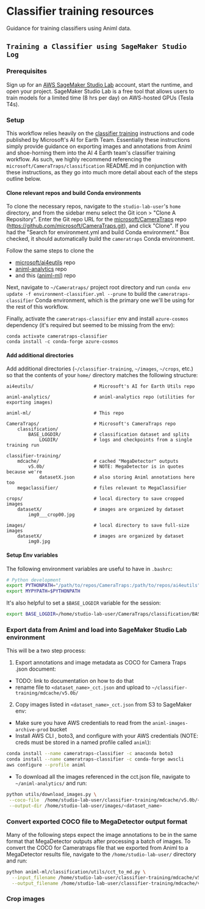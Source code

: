 # Classifier training resources
Guidance for training classifiers using Animl data.

## `Training a Classifier using SageMaker Studio Log`

### Prerequisites

Sign up for an [AWS SageMaker Studio Lab](https://studiolab.sagemaker.aws) account, start the runtime, and open your project. SageMaker Studio Lab is a free tool that allows users to train models for a limited time (8 hrs per day) on AWS-hosted GPUs (Tesla T4s).

### Setup

This workflow relies heavily on the [classifier training](https://github.com/microsoft/CameraTraps/tree/main/classification) instructions and code published by Microsoft's AI for Earth Team. Essentially these instructions simply provide guidance on  exporting images and annotations from Animl and shoe-horning them into the AI 4 Earth team's classifier training workflow. As such, we highly recommend referencing the `microsoft/CameraTraps/classification` README.md in conjunction with these instructions, as they go into much more detail about each of the steps outline below.

#### Clone relevant repos and build Conda environments

To clone the necessary repos, navigate to the `studio-lab-user`'s `home` directory, and from the sidebar menu select the Git icon > "Clone A Repository". Enter the Git repo URL for the [microsoft/CameraTraps](https://github.com/microsoft/CameraTraps) repo (https://github.com/microsoft/CameraTraps.git), and click "Clone". If you had the "Search for environment.yml and build Conda environment." Box checked, it should automatically build the `cameratraps` Conda environment.

Follow the same steps to clone the
- [microsoft/ai4eutils](https://github.com/microsoft/ai4eutils) repo
- [animl-analytics](https://github.com/tnc-ca-geo/animl-ml) repo
- and this ([animl-ml](https://github.com/tnc-ca-geo/animl-ml)) repo

Next, navigate to `~/Cameratraps/` project root directory and run `conda env update -f environment-classifier.yml --prune` to build the `cameratraps-classifier` Conda environment, which is the primary one we'll be using for the rest of this workflow.

Finally, activate the `cameratraps-classifier` env and install `azure-cosmos` dependency (it's required but seemed to be missing from the env):

```
conda activate cameratraps-classifier
conda install -c conda-forge azure-cosmos
```

#### Add additional directories

Add additional directories (`~/classifier-training`, `~/images`, `~/crops`, etc.) so that the contents of your `home/` directory matches the following structure:

```
ai4eutils/                      # Microsoft's AI for Earth Utils repo

animl-analytics/                # animl-analytics repo (utilities for exporting images)

animl-ml/                       # This repo

CameraTraps/                    # Microsoft's CameraTraps repo
    classification/
        BASE_LOGDIR/            # classification dataset and splits
            LOGDIR/             # logs and checkpoints from a single training run

classifier-training/            
    mdcache/                    # cached "MegaDetector" outputs
        v5.0b/                  # NOTE: MegaDetector is in quotes because we're
            datasetX.json       # also storing Animl annotations here too
    megaclassifier/             # files relevant to MegaClassifier

crops/                          # local directory to save cropped images
    datasetX/                   # images are organized by dataset
        img0___crop00.jpg

images/                         # local directory to save full-size images
    datasetX/                   # images are organized by dataset
        img0.jpg

```

#### Setup Env variables
The following environment variables are useful to have in `.bashrc`:

```bash
# Python development
export PYTHONPATH="/path/to/repos/CameraTraps:/path/to/repos/ai4eutils"
export MYPYPATH=$PYTHONPATH
```

It's also helpful to set a `$BASE_LOGDIR` variable for the session:
```bash
export BASE_LOGDIR=/home/studio-lab-user/CameraTraps/classification/BASE_LOGDIR
```

### Export data from Animl and load into SageMaker Studio Lab environment
This will be a two step process:
1. Export annotations and image metadata as COCO for Camera Traps .json document:
  - TODO: link to documentation on how to do that
  - rename file to `<dataset_name>_cct.json` and upload to `~/classifier-training/mdcache/v5.0b/`
2. Copy images listed in `<dataset_name>_cct.json` from S3 to SageMaker env:
  - Make sure you have AWS credentials to read from the `animl-images-archive-prod` bucket
  - Install AWS CLI , boto3, and configure with your AWS credentials (NOTE: creds must be stored in a named profile called `animl`):
  ```bash
  conda install --name cameratraps-classifier -c anaconda boto3
  conda install --name cameratraps-classifier -c conda-forge awscli
  aws configure --profile animl
  ```
  - To download all the images referenced in the cct.json file, navigate to `~/animl-analytics/` and run:
  ```bash
  python utils/download_images.py \
   --coco-file  /home/studio-lab-user/classifier-training/mdcache/v5.0b/<dataset_name>_cct.json\
   --output-dir /home/studio-lab-user/images/<dataset_name>
  ```

### Convert exported COCO file to MegaDetector output format
Many of the following steps expect the image annotations to be in the same format that MegaDetector outputs after processing a batch of images. To convert the COCO for Cameratraps file that we exported from Animl to a MegaDetector results file, navigate to the `/home/studio-lab-user/` directory and run:

```bash
python animl-ml/classification/utils/cct_to_md.py \
  --input_filename /home/studio-lab-user/classifier-training/mdcache/v5.0b/<dataset_name>_cct.json \
  --output_filename /home/studio-lab-user/classifier-training/mdcache/v5.0b/<dataset_name>_md.json
```


### Crop images 
